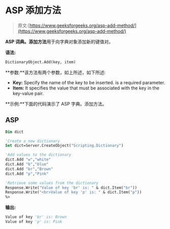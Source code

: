 # ASP 添加方法

> 原文:[https://www.geeksforgeeks.org/asp-add-method/](https://www.geeksforgeeks.org/asp-add-method/)

**ASP 词典。添加方法**用于向字典对象添加新的键值对。

**语法:**

```vb
DictionaryObject.Add(key, item)
```

**参数:**该方法有两个参数，如上所述，如下所述:

*   **Key:** Specify the name of the key to be inserted. is a required parameter.
*   **Item:** It specifies the value that must be associated with the key in the key-value pair.

**示例:**下面的代码演示了 ASP 字典。添加方法。

## ASP

```vb
Dim dict

'Create a new dictionary
Set dict=Server.CreateObject("Scripting.Dictionary")

'Add values to the dictionary
dict.Add "w","white"
dict.Add "b","blue"
dict.Add "br","Brown"
dict.Add "p","Pink"

'Retrieve some values from the dictionary
Response.Write("Value of key 'br' is: " & dict.Item("br"))
Response.Write("<br>Value of key 'p' is: " & dict.Item("p"))
%>
```

**输出:**

```vb
Value of key 'br' is: Brown
Value of key 'p' is: Pink
```